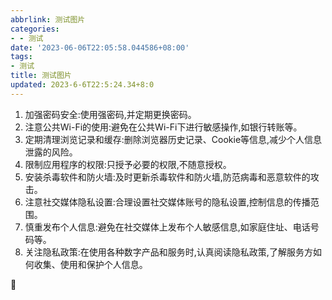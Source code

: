 ```yaml
---
abbrlink: 测试图片
categories:
- - 测试
date: '2023-06-06T22:05:58.044586+08:00'
tags:
- 测试
title: 测试图片
updated: 2023-6-6T22:5:24.34+8:0
---
```

1. 加强密码安全:使用强密码,并定期更换密码。
2. 注意公共Wi-Fi的使用:避免在公共Wi-Fi下进行敏感操作,如银行转账等。
3. 定期清理浏览记录和缓存:删除浏览器历史记录、Cookie等信息,减少个人信息泄露的风险。
4. 限制应用程序的权限:只授予必要的权限,不随意授权。
5. 安装杀毒软件和防火墙:及时更新杀毒软件和防火墙,防范病毒和恶意软件的攻击。
6. 注意社交媒体隐私设置:合理设置社交媒体账号的隐私设置,控制信息的传播范围。
7. 慎重发布个人信息:避免在社交媒体上发布个人敏感信息,如家庭住址、电话号码等。
8. 关注隐私政策:在使用各种数字产品和服务时,认真阅读隐私政策,了解服务方如何收集、使用和保护个人信息。

🙂
